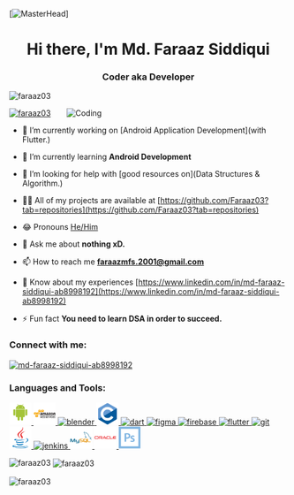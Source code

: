 [![MasterHead](https://www.canva.com/design/DAEkLtiDadg/share/preview?token=CjmDEgJqQrsPwx5YmOa_5w&role=EDITOR&utm_content=DAEkLtiDadg&utm_campaign=designshare&utm_medium=link&utm_source=sharebutton)]

<h1 align="center">Hi there, I'm Md. Faraaz Siddiqui</h1>
<h3 align="center">Coder aka Developer</h3>

<p align="left"> <img src="https://komarev.com/ghpvc/?username=faraaz03&label=Profile%20views&color=0e75b6&style=flat" alt="faraaz03" /> </p>

<img align="right" alt="Coding" width="400" src= "https://dribbble.com/shots/6243836-Codility-Illustrations?utm_source=Clipboard_Shot&utm_campaign=nunodias&utm_content=Codility%20Illustrations&utm_medium=Social_Share&utm_source=Clipboard_Shot&utm_campaign=nunodias&utm_content=Codility%20Illustrations&utm_medium=Social_Share">

<p align="left"> <a href="https://github.com/ryo-ma/github-profile-trophy"><img src="https://github-profile-trophy.vercel.app/?username=faraaz03" alt="faraaz03" /></a> </p>

- 🔭 I’m currently working on [Android Application Development](with Flutter.)

- 🌱 I’m currently learning **Android Development**

- 🤝 I’m looking for help with [good resources on](Data Structures & Algorithm.)

- 👨‍💻 All of my projects are available at [https://github.com/Faraaz03?tab=repositories](https://github.com/Faraaz03?tab=repositories)

- 😂 Pronouns [He/Him](He/Him)

- 💬 Ask me about **nothing xD.**

- 📫 How to reach me **faraazmfs.2001@gmail.com**

- 📄 Know about my experiences [https://www.linkedin.com/in/md-faraaz-siddiqui-ab8998192](https://www.linkedin.com/in/md-faraaz-siddiqui-ab8998192)

- ⚡ Fun fact **You need to learn DSA in order to succeed.**

<h3 align="left">Connect with me:</h3>
<p align="left">
<a href="https://linkedin.com/in/md-faraaz-siddiqui-ab8998192" target="blank"><img align="center" src="https://raw.githubusercontent.com/rahuldkjain/github-profile-readme-generator/master/src/images/icons/Social/linked-in-alt.svg" alt="md-faraaz-siddiqui-ab8998192" height="30" width="40" /></a>
</p>

<h3 align="left">Languages and Tools:</h3>
<p align="left"> <a href="https://developer.android.com" target="_blank"> <img src="https://raw.githubusercontent.com/devicons/devicon/master/icons/android/android-original-wordmark.svg" alt="android" width="40" height="40"/> </a> <a href="https://aws.amazon.com" target="_blank"> <img src="https://raw.githubusercontent.com/devicons/devicon/master/icons/amazonwebservices/amazonwebservices-original-wordmark.svg" alt="aws" width="40" height="40"/> </a> <a href="https://www.blender.org/" target="_blank"> <img src="https://download.blender.org/branding/community/blender_community_badge_white.svg" alt="blender" width="40" height="40"/> </a> <a href="https://www.cprogramming.com/" target="_blank"> <img src="https://raw.githubusercontent.com/devicons/devicon/master/icons/c/c-original.svg" alt="c" width="40" height="40"/> </a> <a href="https://dart.dev" target="_blank"> <img src="https://www.vectorlogo.zone/logos/dartlang/dartlang-icon.svg" alt="dart" width="40" height="40"/> </a> <a href="https://www.figma.com/" target="_blank"> <img src="https://www.vectorlogo.zone/logos/figma/figma-icon.svg" alt="figma" width="40" height="40"/> </a> <a href="https://firebase.google.com/" target="_blank"> <img src="https://www.vectorlogo.zone/logos/firebase/firebase-icon.svg" alt="firebase" width="40" height="40"/> </a> <a href="https://flutter.dev" target="_blank"> <img src="https://www.vectorlogo.zone/logos/flutterio/flutterio-icon.svg" alt="flutter" width="40" height="40"/> </a> <a href="https://git-scm.com/" target="_blank"> <img src="https://www.vectorlogo.zone/logos/git-scm/git-scm-icon.svg" alt="git" width="40" height="40"/> </a> <a href="https://www.java.com" target="_blank"> <img src="https://raw.githubusercontent.com/devicons/devicon/master/icons/java/java-original.svg" alt="java" width="40" height="40"/> </a> <a href="https://www.jenkins.io" target="_blank"> <img src="https://www.vectorlogo.zone/logos/jenkins/jenkins-icon.svg" alt="jenkins" width="40" height="40"/> </a> <a href="https://www.mysql.com/" target="_blank"> <img src="https://raw.githubusercontent.com/devicons/devicon/master/icons/mysql/mysql-original-wordmark.svg" alt="mysql" width="40" height="40"/> </a> <a href="https://www.oracle.com/" target="_blank"> <img src="https://raw.githubusercontent.com/devicons/devicon/master/icons/oracle/oracle-original.svg" alt="oracle" width="40" height="40"/> </a> <a href="https://www.photoshop.com/en" target="_blank"> <img src="https://raw.githubusercontent.com/devicons/devicon/master/icons/photoshop/photoshop-line.svg" alt="photoshop" width="40" height="40"/> </a> </p>

<p><img align="left" src="https://github-readme-stats.vercel.app/api/top-langs?username=faraaz03&show_icons=true&locale=en&layout=compact" alt="faraaz03" /></p>

<p>&nbsp;<img align="center" src="https://github-readme-stats.vercel.app/api?username=faraaz03&show_icons=true&locale=en" alt="faraaz03" /></p>

<p><img align="center" src="https://github-readme-streak-stats.herokuapp.com/?user=faraaz03&" alt="faraaz03" /></p>


